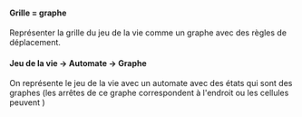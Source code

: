 #### Grille = graphe
Représenter la grille du jeu de la vie comme un graphe avec des règles de déplacement.

#### Jeu de la vie -> Automate -> Graphe
On représente le jeu de la vie avec un automate avec des états qui sont des graphes (les arrêtes de ce graphe correspondent à l'endroit ou les cellules peuvent )